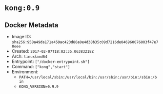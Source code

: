 # `kong:0.9`

## Docker Metadata

- Image ID: `sha256:958a49da171a459ac423d86a0e4d38b35c09d7216de046960076003f47e70eee`
- Created: `2017-02-07T18:02:35.06383218Z`
- Arch: `linux`/`amd64`
- Entrypoint: `["/docker-entrypoint.sh"]`
- Command: `["kong","start"]`
- Environment:
  - `PATH=/usr/local/sbin:/usr/local/bin:/usr/sbin:/usr/bin:/sbin:/bin`
  - `KONG_VERSION=0.9.9`
